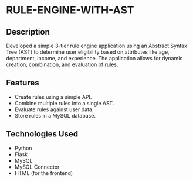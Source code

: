 # RULE-ENGINE-WITH-AST

## Description
Developed a simple 3-tier rule engine application using an Abstract Syntax Tree (AST) to determine user eligibility based on attributes like age, department, income, and experience. The application allows for dynamic creation, combination, and evaluation of rules.

## Features
- Create rules using a simple API.
- Combine multiple rules into a single AST.
- Evaluate rules against user data.
- Store rules in a MySQL database.

## Technologies Used
- Python
- Flask
- MySQL
- MySQL Connector
- HTML (for the frontend)

